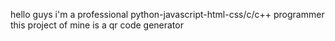 hello guys i'm a professional python-javascript-html-css/c/c++ programmer this project of mine is a qr code generator
